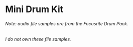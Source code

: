 # Mini Drum Kit
###### Note: audio file samples are from the Focusrite Drum Pack.
###### I do not own these file samples.